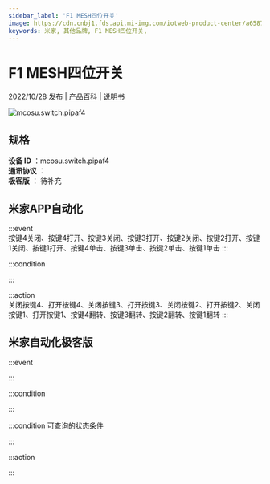 ```yaml
---
sidebar_label: 'F1 MESH四位开关'
image: https://cdn.cnbj1.fds.api.mi-img.com/iotweb-product-center/a6587f88d88bcebecfb7eccabe003113_1665040492634.png?GalaxyAccessKeyId=AKVGLQWBOVIRQ3XLEW&Expires=9223372036854775807&Signature=dGNU7L73lSaW1hs9RExMqh3CCMI=
keywords: 米家, 其他品牌, F1 MESH四位开关, 
---
```

# F1 MESH四位开关

2022/10/28 发布 | [产品百科](https://home.mi.com/webapp/content/baike/product/index.html?model=mcosu.switch.pipaf4/) | [说明书](https://home.mi.com/views/introduction.html?model=mcosu.switch.pipaf4&region=cn)

![mcosu.switch.pipaf4](https://cdn.cnbj1.fds.api.mi-img.com/iotweb-product-center/a6587f88d88bcebecfb7eccabe003113_1665040492634.png?GalaxyAccessKeyId=AKVGLQWBOVIRQ3XLEW&Expires=9223372036854775807&Signature=dGNU7L73lSaW1hs9RExMqh3CCMI=)

## 规格  
> 
**设备 ID** ：mcosu.switch.pipaf4  
**通讯协议** ：  
**极客版**  ： 待补充 


## 米家APP自动化  

:::event  
按键4关闭、按键4打开、按键3关闭、按键3打开、按键2关闭、按键2打开、按键1关闭、按键1打开、按键4单击、按键3单击、按键2单击、按键1单击
:::

:::condition  

:::

:::action   
关闭按键4、打开按键4、关闭按键3、打开按键3、关闭按键2、打开按键2、关闭按键1、打开按键1、按键4翻转、按键3翻转、按键2翻转、按键1翻转
:::

## 米家自动化极客版  

:::event  

:::

:::condition  

:::

:::condition 可查询的状态条件  

:::

:::action  

:::

        
